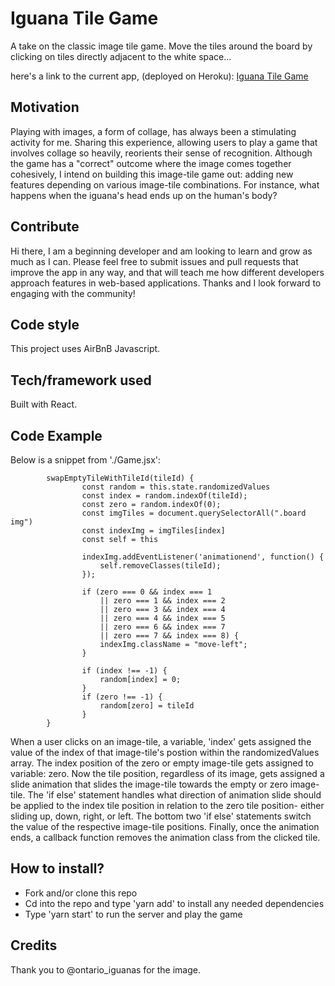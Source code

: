 # Iguana Tile Game
A take on the classic image tile game. Move the tiles around the board by clicking on tiles directly adjacent to the white space...

here's a link to the current app, (deployed on Heroku): [Iguana Tile Game](https://desolate-beyond-10749.herokuapp.com/)

## Motivation
Playing with images, a form of collage, has always been a stimulating activity for me. Sharing this experience, allowing users to play a game that involves collage so heavily, reorients their sense of recognition. Although the game has a "correct" outcome where the image comes together cohesively, I intend on building this image-tile game out: adding new features depending on various image-tile combinations. For instance, what happens when the iguana's head ends up on the human's body? 

## Contribute
Hi there, I am a beginning developer and am looking to learn and grow as much as I can. Please feel free to submit issues and pull requests that improve the app in any way, and that will teach me how different developers approach features in web-based applications. Thanks and I look forward to engaging with the community!

## Code style
This project uses AirBnB Javascript.

## Tech/framework used
Built with React.

## Code Example
Below is a snippet from './Game.jsx':

```
        swapEmptyTileWithTileId(tileId) {
                const random = this.state.randomizedValues
                const index = random.indexOf(tileId);
                const zero = random.indexOf(0);
                const imgTiles = document.querySelectorAll(".board img")
                const indexImg = imgTiles[index]
                const self = this

                indexImg.addEventListener('animationend', function() {
                    self.removeClasses(tileId);
                });

                if (zero === 0 && index === 1 
                    || zero === 1 && index === 2
                    || zero === 3 && index === 4
                    || zero === 4 && index === 5
                    || zero === 6 && index === 7
                    || zero === 7 && index === 8) {
                    indexImg.className = "move-left";
                }

                if (index !== -1) {
                    random[index] = 0;
                }
                if (zero !== -1) {
                    random[zero] = tileId
                }
        }
```

When a user clicks on an image-tile, a variable, 'index' gets assigned the value of the index of that image-tile's postion within the randomizedValues array. The index position of the zero or empty image-tile gets assigned to variable: zero. Now the tile position, regardless of its image, gets assigned a slide animation that slides the image-tile towards the empty or zero image-tile. The 'if else' statement handles what direction of animation slide should be applied to the index tile position in relation to the zero tile position- either sliding up, down, right, or left. The bottom two 'if else' statements switch the value of the respective image-tile positions. Finally, once the animation ends, a callback function removes the animation class from the clicked tile.

## How to install?
* Fork and/or clone this repo
* Cd into the repo and type 'yarn add' to install any needed dependencies
* Type 'yarn start' to run the server and play the game

## Credits
Thank you to @ontario_iguanas for the image.
